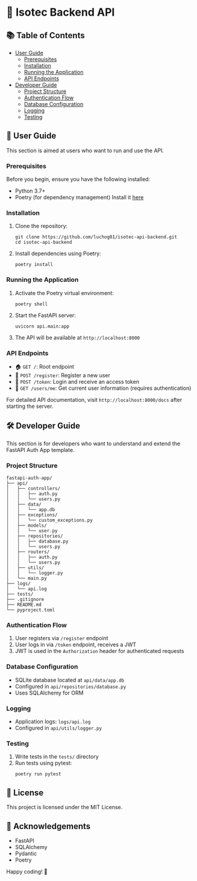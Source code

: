 # 🚀 Isotec Backend API

## 📚 Table of Contents

- [User Guide](#user-guide)
  - [Prerequisites](#prerequisites)
  - [Installation](#installation)
  - [Running the Application](#running-the-application)
  - [API Endpoints](#api-endpoints)
- [Developer Guide](#developer-guide)
  - [Project Structure](#project-structure)
  - [Authentication Flow](#authentication-flow)
  - [Database Configuration](#database-configuration)
  - [Logging](#logging)
  - [Testing](#testing)

## 👤 User Guide

This section is aimed at users who want to run and use the API.

### Prerequisites

Before you begin, ensure you have the following installed:
- Python 3.7+
- Poetry (for dependency management) Install it [here](https://python-poetry.org/docs/#installation)

### Installation

1. Clone the repository:
   ```
   git clone https://github.com/luchog01/isotec-api-backend.git
   cd isotec-api-backend
   ```

2. Install dependencies using Poetry:
   ```
   poetry install
   ```

### Running the Application

1. Activate the Poetry virtual environment:
   ```
   poetry shell
   ```

2. Start the FastAPI server:
   ```
   uvicorn api.main:app
   ```

3. The API will be available at `http://localhost:8000`

### API Endpoints

- 🏠 `GET /`: Root endpoint
- 🔐 `POST /register`: Register a new user
- 🔑 `POST /token`: Login and receive an access token
- 👤 `GET /users/me`: Get current user information (requires authentication)

For detailed API documentation, visit `http://localhost:8000/docs` after starting the server.

## 🛠 Developer Guide

This section is for developers who want to understand and extend the FastAPI Auth App template.

### Project Structure

```
fastapi-auth-app/
├── api/
│   ├── controllers/
│   │   ├── auth.py
│   │   └── users.py
│   ├── data/
│   │   └── app.db
│   ├── exceptions/
│   │   └── custom_exceptions.py
│   ├── models/
│   │   └── user.py
│   ├── repositories/
│   │   ├── database.py
│   │   └── users.py
│   ├── routers/
│   │   ├── auth.py
│   │   └── users.py
│   ├── utils/
│   │   └── logger.py
│   └── main.py
├── logs/
│   └── api.log
├── tests/
├── .gitignore
├── README.md
└── pyproject.toml
```

### Authentication Flow

1. User registers via `/register` endpoint
2. User logs in via `/token` endpoint, receives a JWT
3. JWT is used in the `Authorization` header for authenticated requests

### Database Configuration

- SQLite database located at `api/data/app.db`
- Configured in `api/repositories/database.py`
- Uses SQLAlchemy for ORM

### Logging

- Application logs: `logs/api.log`
- Configured in `api/utils/logger.py`

### Testing

1. Write tests in the `tests/` directory
2. Run tests using pytest:
   ```
   poetry run pytest
   ```

## 📄 License

This project is licensed under the MIT License.

## 🙏 Acknowledgements

- FastAPI
- SQLAlchemy
- Pydantic
- Poetry

Happy coding! 🎉
